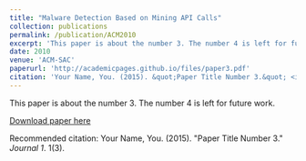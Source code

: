```yaml
---
title: "Malware Detection Based on Mining API Calls"
collection: publications
permalink: /publication/ACM2010
excerpt: 'This paper is about the number 3. The number 4 is left for future work.'
date: 2010
venue: 'ACM-SAC'
paperurl: 'http://academicpages.github.io/files/paper3.pdf'
citation: 'Your Name, You. (2015). &quot;Paper Title Number 3.&quot; <i>Journal 1</i>. 1(3).'
---
```

This paper is about the number 3. The number 4 is left for future work.

[Download paper here](http://academicpages.github.io/files/paper3.pdf)

Recommended citation: Your Name, You. (2015). "Paper Title Number 3." <i>Journal 1</i>. 1(3).
